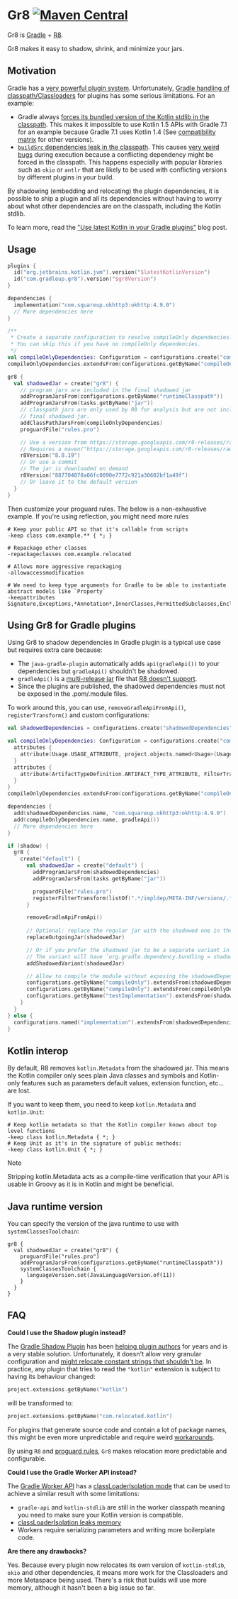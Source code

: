 # Gr8 [![Maven Central](https://img.shields.io/maven-central/v/com.gradleup/gr8-plugin?style=flat-square)](https://central.sonatype.com/namespace/com.gradleup)

Gr8 is [Gradle](https://gradle.org/) + [R8](https://r8.googlesource.com/r8). 

Gr8 makes it easy to shadow, shrink, and minimize your jars. 

## Motivation

Gradle has a [very powerful plugin system](https://r8.googlesource.com/r8). Unfortunately, [Gradle handling of classpath/Classloaders](https://dev.to/autonomousapps/build-compile-run-a-crash-course-in-classpaths-f4g) for plugins has some serious limitations. For an example:

* Gradle always [forces its bundled version of the Kotlin stdlib in the classpath](https://github.com/gradle/gradle/issues/16345). This makes it impossible to use Kotlin 1.5 APIs with Gradle 7.1 for an example because Gradle 7.1 uses Kotlin 1.4 (See [compatibility matrix](https://docs.gradle.org/current/userguide/compatibility.html) for other versions).
* [`buildSrc` dependencies leak in the classpath](https://github.com/gradle/gradle/issues/8301). This causes [very weird bugs](https://github.com/apollographql/apollo-android/issues/2939) during execution because a conflicting dependency might be forced in the classpath. This happens especially with popular libraries such as `okio` or `antlr` that are likely to be used with conflicting versions by different plugins in your build.

By shadowing (embedding and relocating) the plugin dependencies, it is possible to ship a plugin and all its dependencies without having to worry about what other dependencies are on the classpath, including the Kotlin stdlib.

To learn more, read the ["Use latest Kotlin in your Gradle plugins"](https://mbonnin.net/2021-11-12_use-latest-kotlin-in-your-gradle-plugins/) blog post.

## Usage

```kotlin
plugins {
  id("org.jetbrains.kotlin.jvm").version("$latestKotlinVersion")
  id("com.gradleup.gr8").version("$gr8Version")
}

dependencies {
  implementation("com.squareup.okhttp3:okhttp:4.9.0")
  // More dependencies here
}

/**
 * Create a separate configuration to resolve compileOnly dependencies.
 * You can skip this if you have no compileOnly dependencies. 
 */
val compileOnlyDependencies: Configuration = configurations.create("compileOnlyDependencies") 
compileOnlyDependencies.extendsFrom(configurations.getByName("compileOnly"))

gr8 {
  val shadowedJar = create("gr8") {
    // program jars are included in the final shadowed jar
    addProgramJarsFrom(configurations.getByName("runtimeClasspath"))
    addProgramJarsFrom(tasks.getByName("jar"))
    // classpath jars are only used by R8 for analysis but are not included in the
    // final shadowed jar.
    addClassPathJarsFrom(compileOnlyDependencies)
    proguardFile("rules.pro")

    // Use a version from https://storage.googleapis.com/r8-releases/raw
    // Requires a maven("https://storage.googleapis.com/r8-releases/raw") repository
    r8Version("8.8.19")
    // Or use a commit
    // The jar is downloaded on demand
    r8Version("887704078a06fc0090e7772c921a30602bf1a49f")
    // Or leave it to the default version 
  }
}
```

Then customize your proguard rules. The below is a non-exhaustive example. If you're using reflection, you might need more rules 

```
# Keep your public API so that it's callable from scripts
-keep class com.example.** { *; }

# Repackage other classes
-repackageclasses com.example.relocated

# Allows more aggressive repackaging 
-allowaccessmodification

# We need to keep type arguments for Gradle to be able to instantiate abstract models like `Property`
-keepattributes Signature,Exceptions,*Annotation*,InnerClasses,PermittedSubclasses,EnclosingMethod,Deprecated,SourceFile,LineNumberTable
```

## Using Gr8 for Gradle plugins 

Using Gr8 to shadow dependencies in Gradle plugin is a typical use case but requires extra care because:

* The `java-gradle-plugin` automatically adds `api(gradleApi())` to your dependencies but `gradleApi()` shouldn't be shadowed.
* `gradleApi()` is a [multi-release jar](https://docs.oracle.com/javase/10/docs/specs/jar/jar.html#multi-release-jar-files) file that [R8 doesn't support](https://issuetracker.google.com/u/1/issues/380805015).
* Since the plugins are published, the shadowed dependencies must not be exposed in the .pom/.module files.

To work around this, you can use, `removeGradleApiFromApi()`, `registerTransform()` and custom configurations:

```kotlin
val shadowedDependencies = configurations.create("shadowedDependencies")

val compileOnlyDependencies: Configuration = configurations.create("compileOnlyDependencies") {
  attributes {
    attribute(Usage.USAGE_ATTRIBUTE, project.objects.named<Usage>(Usage.JAVA_API))
  }
  attributes {
    attribute(ArtifactTypeDefinition.ARTIFACT_TYPE_ATTRIBUTE, FilterTransform.artifactType)
  }
}
compileOnlyDependencies.extendsFrom(configurations.getByName("compileOnly"))

dependencies {
  add(shadowedDependencies.name, "com.squareup.okhttp3:okhttp:4.9.0")
  add(compileOnlyDependencies.name, gradleApi())
  // More dependencies here
}

if (shadow) {
  gr8 {
    create("default") {
      val shadowedJar = create("default") {
        addProgramJarsFrom(shadowedDependencies)
        addProgramJarsFrom(tasks.getByName("jar"))

        proguardFile("rules.pro")
        registerFilterTransform(listOf(".*/impldep/META-INF/versions/.*"))
      }

      removeGradleApiFromApi()
      
      // Optional: replace the regular jar with the shadowed one in the publication
      replaceOutgoingJar(shadowedJar)

      // Or if you prefer the shadowed jar to be a separate variant in the default publication
      // The variant will have `org.gradle.dependency.bundling = shadowed`
      addShadowedVariant(shadowedJar)

      // Allow to compile the module without exposing the shadowedDependencies downstream
      configurations.getByName("compileOnly").extendsFrom(shadowedDependencies)
      configurations.getByName("compileOnly").extendsFrom(compileOnlyDependencies)
      configurations.getByName("testImplementation").extendsFrom(shadowedDependencies)
    }
  }
} else {
  configurations.named("implementation").extendsFrom(shadowedDependencies)
}

```

## Kotlin interop

By default, R8 removes `kotlin.Metadata` from the shadowed jar. This means the Kotlin compiler only sees plain Java classes and symbols and Kotlin-only features such as parameters default values, extension function, etc... are lost.

If you want to keep them, you need to keep `kotlin.Metadata` and `kotlin.Unit`:

```
# Keep kotlin metadata so that the Kotlin compiler knows about top level functions
-keep class kotlin.Metadata { *; }
# Keep Unit as it's in the signature of public methods:
-keep class kotlin.Unit { *; }
```

> [!NOTE]
> Stripping kotlin.Metadata acts as a compile-time verification that your API is usable in Groovy as it is in Kotlin and might be beneficial.

## Java runtime version

You can specify the version of the java runtime to use with `systemClassesToolchain`:

```
gr8 {
  val shadowedJar = create("gr8") {
    proguardFile("rules.pro")
    addProgramJarsFrom(configurations.getByName("runtimeClasspath"))
    systemClassesToolchain {
      languageVersion.set(JavaLanguageVersion.of(11))
    }
  }
}
```

## FAQ

**Could I use the Shadow plugin instead?**

The [Gradle Shadow Plugin](https://imperceptiblethoughts.com/shadow/) has been [helping plugin authors](https://www.alecstrong.com/posts/shading/) for years and is a very stable solution. Unfortunately, it doesn't allow very granular configuration and [might relocate constant strings that shouldn't be](https://github.com/johnrengelman/shadow/issues/232). In practice, any plugin that tries to read the `"kotlin"` extension is subject to having its behaviour changed:

```kotlin
project.extensions.getByName("kotlin")
```

will be transformed to:

```kotlin
project.extensions.getByName("com.relocated.kotlin")
```

For plugins that generate source code and contain a lot of package names, this might be even more unpredictable and require weird [workarounds](https://github.com/apollographql/apollo-android/blob/f72c3afd17655591aca90a6a118dbb7be9c50920/apollo-compiler/src/main/kotlin/com/apollographql/apollo/compiler/codegen/kotlin/OkioJavaTypeName.kt#L19).

By using `R8` and [proguard rules](https://www.guardsquare.com/manual/configuration/usage), `Gr8` makes relocation more predictable and configurable.

**Could I use the Gradle Worker API instead?** 

The [Gradle Worker API](https://docs.gradle.org/current/userguide/worker_api.html) has a [classLoaderIsolation mode](https://docs.gradle.org/current/kotlin-dsl/gradle/org.gradle.workers/-worker-executor/class-loader-isolation.html) that can be used to achieve a similar result with some limitations:
* `gradle-api` and `kotlin-stdlib` are still in the worker classpath meaning you need to make sure your Kotlin version is compatible.
* [classLoaderIsolation leaks memory](https://github.com/gradle/gradle/issues/18313)
* Workers require serializing parameters and writing more boilerplate code.

**Are there any drawbacks?**

Yes. Because every plugin now relocates its own version of `kotlin-stdlib`, `okio` and other dependencies, it means more work for the Classloaders and more Metaspace being used. There's a risk that builds will use more memory, although it hasn't been a big issue so far.

